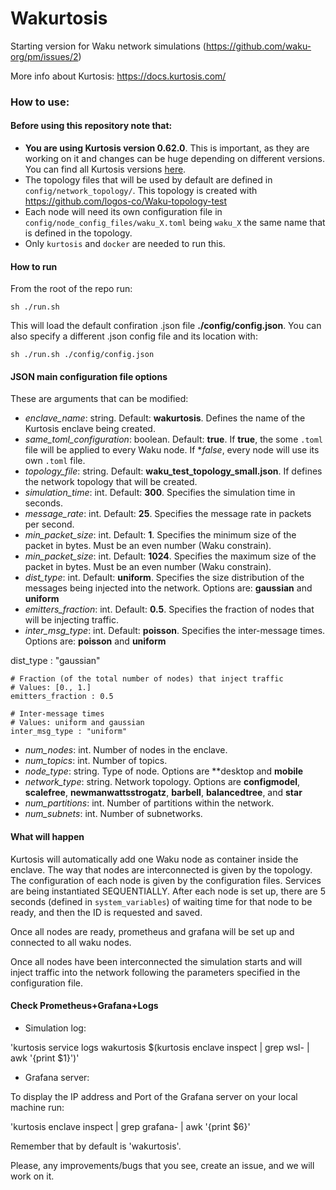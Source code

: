 Wakurtosis
=====================

Starting version for Waku network simulations (https://github.com/waku-org/pm/issues/2)

More info about Kurtosis: https://docs.kurtosis.com/

### How to use:

#### Before using this repository note that: 

- **You are using Kurtosis version 0.62.0**. This is important, as they are working on it and changes can be huge depending on different versions. You can find all Kurtosis versions [here](https://github.com/kurtosis-tech/kurtosis-cli-release-artifacts/releases).
- The topology files that will be used by default are defined in `config/network_topology/`. This topology is created with https://github.com/logos-co/Waku-topology-test
- Each node will need its own configuration file in `config/node_config_files/waku_X.toml` being `waku_X` the same name that is defined in the topology.
- Only `kurtosis` and `docker` are needed to run this.

#### How to run

From the root of the repo run:

`sh ./run.sh` 

This will load the default confiration .json file **./config/config.json**. You can also specify a different .json config file and its location with:

`sh ./run.sh ./config/config.json`

#### JSON main configuration file options

These are arguments that can be modified:

- _enclave_name_: string. Default: **wakurtosis**. Defines the name of the Kurtosis enclave being created.
- _same_toml_configuration_: boolean. Default: **true**. If **true**, the some `.toml` file will be applied to every Waku node. If **false*, every node will use its own `.toml` file.
- _topology_file_: string. Default: **waku_test_topology_small.json**. If defines the network topology that will be created.
- _simulation_time_: int. Default: **300**. Specifies the simulation time in seconds.
- _message_rate_: int. Default: **25**. Specifies the message rate in packets per second.
- _min_packet_size_: int. Default: **1**. Specifies the minimum size of the packet in bytes. Must be an even number (Waku constrain).
- _min_packet_size_: int. Default: **1024**. Specifies the maximum size of the packet in bytes. Must be an even number (Waku constrain).
- _dist_type_: int. Default: **uniform**. Specifies the size distribution of the messages being injected into the network. Options are: **gaussian** and **uniform**
- _emitters_fraction_: int. Default: **0.5**. Specifies the fraction of nodes that will be injecting traffic.
- _inter_msg_type_: int. Default: **poisson**. Specifies the inter-message times. Options are: **poisson** and **uniform**

dist_type : "gaussian"

    # Fraction (of the total number of nodes) that inject traffic
    # Values: [0., 1.]
    emitters_fraction : 0.5

    # Inter-message times
    # Values: uniform and gaussian
    inter_msg_type : "uniform"

- _num_nodes_: int. Number of nodes in the enclave.
- _num_topics_: int. Number of topics.
- _node_type_: string. Type of node. Options are **desktop and **mobile**
- _network_type_: string. Network topology. Options are **configmodel**, **scalefree**, **newmanwattsstrogatz**, **barbell**, **balancedtree**, and **star**
- _num_partitions_: int. Number of partitions within the network.
- _num_subnets_: int. Number of subnetworks.

#### What will happen

Kurtosis will automatically add one Waku node as container inside the enclave. The way that nodes are interconnected is given by the topology.
The configuration of each node is given by the configuration files. Services are being instantiated SEQUENTIALLY. After each node is set up,
there are 5 seconds (defined in `system_variables`) of waiting time for that node to be ready, and then the ID is requested and saved.

Once all nodes are ready, prometheus and grafana will be set up and connected to all waku nodes.

Once all nodes have been interconnected the simulation starts and will inject traffic into the network following the parameters specified in the configuration file.

#### Check Prometheus+Grafana+Logs

- Simulation log:

'kurtosis service logs wakurtosis $(kurtosis enclave inspect <enclave-name> | grep wsl- | awk '{print $1}')'

- Grafana server:

To display the IP address and Port of the Grafana server on your local machine run:

'kurtosis enclave inspect <enclave-name> | grep grafana- | awk '{print $6}'

Remember that by default <enclave-name> is 'wakurtosis'.

Please, any improvements/bugs that you see, create an issue, and we will work on it.
